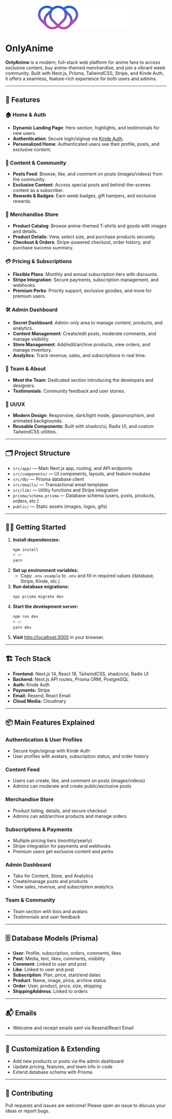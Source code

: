 
<p align="center">
  <img src="public/logos/logot.svg" alt="OnlyAnime Logo" width="300"/>
</p>

# OnlyAnime

**OnlyAnime** is a modern, full-stack web platform for anime fans to access exclusive content, buy anime-themed merchandise, and join a vibrant weeb community. Built with Next.js, Prisma, TailwindCSS, Stripe, and Kinde Auth, it offers a seamless, feature-rich experience for both users and admins.

---

## 🚀 Features

### 🏠 Home & Auth
- **Dynamic Landing Page**: Hero section, highlights, and testimonials for new users.
- **Authentication**: Secure login/signup via [Kinde Auth](https://kinde.com/).
- **Personalized Home**: Authenticated users see their profile, posts, and exclusive content.

### 📰 Content & Community
- **Posts Feed**: Browse, like, and comment on posts (images/videos) from the community.
- **Exclusive Content**: Access special posts and behind-the-scenes content as a subscriber.
- **Rewards & Badges**: Earn weeb badges, gift hampers, and exclusive rewards.

### 🛒 Merchandise Store
- **Product Catalog**: Browse anime-themed T-shirts and goods with images and details.
- **Product Details**: View, select size, and purchase products securely.
- **Checkout & Orders**: Stripe-powered checkout, order history, and purchase success summary.

### 💳 Pricing & Subscriptions
- **Flexible Plans**: Monthly and annual subscription tiers with discounts.
- **Stripe Integration**: Secure payments, subscription management, and webhooks.
- **Premium Perks**: Priority support, exclusive goodies, and more for premium users.

### 🛠️ Admin Dashboard
- **Secret Dashboard**: Admin-only area to manage content, products, and analytics.
- **Content Management**: Create/edit posts, moderate comments, and manage visibility.
- **Store Management**: Add/edit/archive products, view orders, and manage inventory.
- **Analytics**: Track revenue, sales, and subscriptions in real time.

### 👥 Team & About
- **Meet the Team**: Dedicated section introducing the developers and designers.
- **Testimonials**: Community feedback and user stories.

### 🎨 UI/UX
- **Modern Design**: Responsive, dark/light mode, glassmorphism, and animated backgrounds.
- **Reusable Components**: Built with shadcn/ui, Radix UI, and custom TailwindCSS utilities.

---

## 🗂️ Project Structure

- `src/app/` — Main Next.js app, routing, and API endpoints
- `src/components/` — UI components, layouts, and feature modules
- `src/db/` — Prisma database client
- `src/emails/` — Transactional email templates
- `src/lib/` — Utility functions and Stripe integration
- `prisma/schema.prisma` — Database schema (users, posts, products, orders, etc.)
- `public/` — Static assets (images, logos, gifs)

---

## 🧑‍💻 Getting Started

1. **Install dependencies:**
   ```bash
   npm install
   # or
   yarn
   ```
2. **Set up environment variables:**
   - Copy `.env.example` to `.env` and fill in required values (database, Stripe, Kinde, etc.)
3. **Run database migrations:**
   ```bash
   npx prisma migrate dev
   ```
4. **Start the development server:**
   ```bash
   npm run dev
   # or
   yarn dev
   ```
5. **Visit** [http://localhost:3000](http://localhost:3000) in your browser.

---

## 🏗️ Tech Stack
- **Frontend:** Next.js 14, React 18, TailwindCSS, shadcn/ui, Radix UI
- **Backend:** Next.js API routes, Prisma ORM, PostgreSQL
- **Auth:** Kinde Auth
- **Payments:** Stripe
- **Email:** Resend, React Email
- **Cloud Media:** Cloudinary

---

## 📦 Main Features Explained

### Authentication & User Profiles
- Secure login/signup with Kinde Auth
- User profiles with avatars, subscription status, and order history

### Content Feed
- Users can create, like, and comment on posts (images/videos)
- Admins can moderate and create public/exclusive posts

### Merchandise Store
- Product listing, details, and secure checkout
- Admins can add/archive products and manage orders

### Subscriptions & Payments
- Multiple pricing tiers (monthly/yearly)
- Stripe integration for payments and webhooks
- Premium users get exclusive content and perks

### Admin Dashboard
- Tabs for Content, Store, and Analytics
- Create/manage posts and products
- View sales, revenue, and subscription analytics

### Team & Community
- Team section with bios and avatars
- Testimonials and user feedback

---

## 🗄️ Database Models (Prisma)
- **User**: Profile, subscription, orders, comments, likes
- **Post**: Media, text, likes, comments, visibility
- **Comment**: Linked to user and post
- **Like**: Linked to user and post
- **Subscription**: Plan, price, start/end dates
- **Product**: Name, image, price, archive status
- **Order**: User, product, price, size, shipping
- **ShippingAddress**: Linked to orders

---

## 📬 Emails
- Welcome and receipt emails sent via Resend/React Email

---

## 📝 Customization & Extending
- Add new products or posts via the admin dashboard
- Update pricing, features, and team info in code
- Extend database schema with Prisma

---

## 🤝 Contributing
Pull requests and issues are welcome! Please open an issue to discuss your ideas or report bugs.
